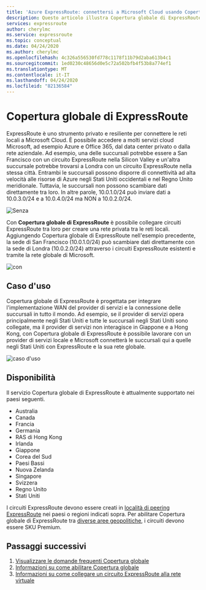 ```yaml
---
title: 'Azure ExpressRoute: connettersi a Microsoft Cloud usando Copertura globale'
description: Questo articolo illustra Copertura globale di ExpressRoute.
services: expressroute
author: cherylmc
ms.service: expressroute
ms.topic: conceptual
ms.date: 04/24/2020
ms.author: cherylmc
ms.openlocfilehash: 4c326a556530fd778c1178f11b79d2aba613b4c1
ms.sourcegitcommit: 1ed0230c48656d0e5c72a502bfb4f53b8a774ef1
ms.translationtype: MT
ms.contentlocale: it-IT
ms.lasthandoff: 04/24/2020
ms.locfileid: "82136584"
---
```

# <a name="expressroute-global-reach"></a>Copertura globale di ExpressRoute
ExpressRoute è uno strumento privato e resiliente per connettere le reti locali a Microsoft Cloud. È possibile accedere a molti servizi cloud Microsoft, ad esempio Azure e Office 365, dal data center privato o dalla rete aziendale. Ad esempio, una delle succursali potrebbe essere a San Francisco con un circuito ExpressRoute nella Silicon Valley e un'altra succursale potrebbe trovarsi a Londra con un circuito ExpressRoute nella stessa città. Entrambi le succursali possono disporre di connettività ad alta velocità alle risorse di Azure negli Stati Uniti occidentali e nel Regno Unito meridionale. Tuttavia, le succursali non possono scambiare dati direttamente tra loro. In altre parole, 10.0.1.0/24 può inviare dati a 10.0.3.0/24 e a 10.0.4.0/24 ma NON a 10.0.2.0/24.

![Senza][1]

Con **Copertura globale di ExpressRoute** è possibile collegare circuiti ExpressRoute tra loro per creare una rete privata tra le reti locali. Aggiungendo Copertura globale di ExpressRoute nell'esempio precedente, la sede di San Francisco (10.0.1.0/24) può scambiare dati direttamente con la sede di Londra (10.0.2.0/24) attraverso i circuiti ExpressRoute esistenti e tramite la rete globale di Microsoft. 

![con][2]

## <a name="use-case"></a>Caso d'uso
Copertura globale di ExpressRoute è progettata per integrare l'implementazione WAN del provider di servizi e la connessione delle succursali in tutto il mondo. Ad esempio, se il provider di servizi opera principalmente negli Stati Uniti e tutte le succursali negli Stati Uniti sono collegate, ma il provider di servizi non interagisce in Giappone e a Hong Kong, con Copertura globale di ExpressRoute è possibile lavorare con un provider di servizi locale e Microsoft connetterà le succursali qui a quelle negli Stati Uniti con ExpressRoute e la sua rete globale.

![caso d'uso][3]

## <a name="availability"></a>Disponibilità 
Il servizio Copertura globale di ExpressRoute è attualmente supportato nei paesi seguenti.

* Australia
* Canada
* Francia
* Germania
* RAS di Hong Kong
* Irlanda
* Giappone
* Corea del Sud
* Paesi Bassi
* Nuova Zelanda
* Singapore
* Svizzera
* Regno Unito
* Stati Uniti

I circuiti ExpressRoute devono essere creati in [località di peering ExpressRoute](expressroute-locations.md) nei paesi o regioni indicati sopra. Per abilitare Copertura globale di ExpressRoute tra [diverse aree geopolitiche](expressroute-locations.md), i circuiti devono essere SKU Premium.

## <a name="next-steps"></a>Passaggi successivi
1. [Visualizzare le domande frequenti Copertura globale](expressroute-faqs.md#globalreach)
2. [Informazioni su come abilitare Copertura globale](expressroute-howto-set-global-reach.md)
3. [Informazioni su come collegare un circuito ExpressRoute alla rete virtuale](expressroute-howto-linkvnet-arm.md)


<!--Image References-->
[1]: ./media/expressroute-global-reach/1.png "Diagramma senza Copertura globale"
[2]: ./media/expressroute-global-reach/2.png "Diagramma con Copertura globale"
[3]: ./media/expressroute-global-reach/3.png "casi d'uso di copertura globale"
